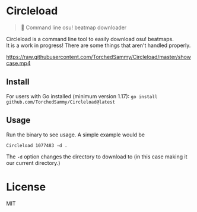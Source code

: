 # Circleload
> 📩 Command line osu! beatmap downloader

Circleload is a command line tool to easily download osu! beatmaps.  
It is a work in progress! There are some things that aren't handled properly.

https://raw.githubusercontent.com/TorchedSammy/Circleload/master/showcase.mp4

## Install
For users with Go installed (minimum version 1.17):
`go install github.com/TorchedSammy/Circleload@latest`

## Usage
Run the binary to see usage. A simple example would be
```
Circleload 1077483 -d .
```  
The `-d` option changes the directory to download to (in this case making it our current directory.)

# License
MIT

